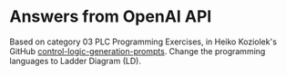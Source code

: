 # Answers from OpenAI API
Based on category 03 PLC Programming Exercises, in Heiko Koziolek's GitHub [control-logic-generation-prompts](https://github.com/hkoziolek/control-logic-generation-prompts).
Change the programming languages to Ladder Diagram (LD).
